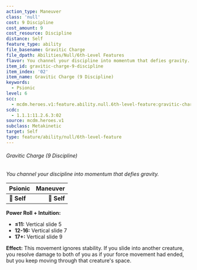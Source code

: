 ```yaml
---
action_type: Maneuver
class: 'null'
cost: 9 Discipline
cost_amount: 9
cost_resource: Discipline
distance: Self
feature_type: ability
file_basename: Gravitic Charge
file_dpath: Abilities/Null/6th-Level Features
flavor: You channel your discipline into momentum that defies gravity.
item_id: gravitic-charge-9-discipline
item_index: '02'
item_name: Gravitic Charge (9 Discipline)
keywords:
  - Psionic
level: 6
scc:
  - mcdm.heroes.v1:feature.ability.null.6th-level-feature:gravitic-charge-9-discipline
scdc:
  - 1.1.1:11.2.6.3:02
source: mcdm.heroes.v1
subclass: Metakinetic
target: Self
type: feature/ability/null/6th-level-feature
---
```


###### Gravitic Charge (9 Discipline)

*You channel your discipline into momentum that defies gravity.*

| **Psionic** | **Maneuver** |
| ----------- | -----------: |
| **📏 Self** |  **🎯 Self** |

**Power Roll + Intuition:**

- **≤11:** Vertical slide 5
- **12-16:** Vertical slide 7
- **17+:** Vertical slide 9

**Effect:** This movement ignores stability. If you slide into another creature, you resolve damage to both of you as if your force movement had ended, but you keep moving through that creature's space.
